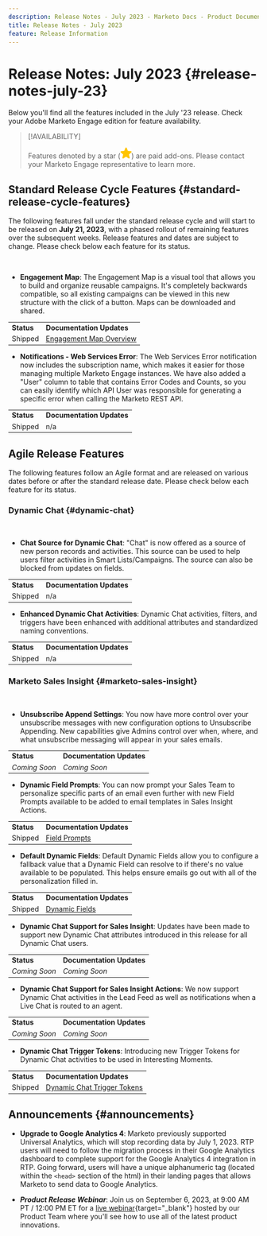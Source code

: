 ```yaml
---
description: Release Notes - July 2023 - Marketo Docs - Product Documentation
title: Release Notes - July 2023
feature: Release Information
---
```

# Release Notes: July 2023 {#release-notes-july-23}

Below you'll find all the features included in the July '23 release. Check your Adobe Marketo Engage edition for feature availability.

>[!AVAILABILITY]
>
>Features denoted by a star (![star](assets/yellow-star.png)) are paid add-ons. Please contact your Marketo Engage representative to learn more.

## Standard Release Cycle Features {#standard-release-cycle-features}

The following features fall under the standard release cycle and will start to be released on **July 21, 2023**, with a phased rollout of remaining features over the subsequent weeks. Release features and dates are subject to change. Please check below each feature for its status.

</br>

* **Engagement Map**: The Engagement Map is a visual tool that allows you to build and organize reusable campaigns. It's completely backwards compatible, so all existing campaigns can be viewed in this new structure with the click of a button. Maps can be downloaded and shared.

<table> 
  <tr> 
   <td><b>Status</b></td>
   <td><b>Documentation Updates</b></td>
  </tr>
  <tr> 
   <td>Shipped</td>
   <td><a href="/help/marketo/product-docs/core-marketo-concepts/engagement-map/engagement-map-overview.md" target="_blank">Engagement Map Overview</a></td>
  </tr>
  </tbody>
</table>

* **Notifications - Web Services Error**: The Web Services Error notification now includes the subscription name, which makes it easier for those managing multiple Marketo Engage instances. We have also added a "User" column to table that contains Error Codes and Counts, so you can easily identify which API User was responsible for generating a specific error when calling the Marketo REST API.

<table> 
  <tr> 
   <td><b>Status</b></td>
   <td><b>Documentation Updates</b></td>
  </tr>
  <tr> 
   <td>Shipped</td>
   <td>n/a</td>
  </tr>
  </tbody>
</table>

## Agile Release Features

The following features follow an Agile format and are released on various dates before or after the standard release date. Please check below each feature for its status.

### Dynamic Chat {#dynamic-chat}

</br>

* **Chat Source for Dynamic Chat**: "Chat" is now offered as a source of new person records and activities. This source can be used to help users filter activities in Smart Lists/Campaigns. The source can also be blocked from updates on fields.

<table> 
  <tr> 
   <td><b>Status</b></td>
   <td><b>Documentation Updates</b></td>
  </tr>
  <tr> 
   <td>Shipped</td>
   <td>n/a</td>
  </tr>
  </tbody>
</table>

* **Enhanced Dynamic Chat Activities**: Dynamic Chat activities, filters, and triggers have been enhanced with additional attributes and standardized naming conventions.

<table> 
  <tr> 
   <td><b>Status</b></td>
   <td><b>Documentation Updates</b></td>
  </tr>
  <tr> 
   <td>Shipped</td>
   <td>n/a</td>
  </tr>
  </tbody>
</table>

### Marketo Sales Insight {#marketo-sales-insight}

</br>

* **Unsubscribe Append Settings**: You now have more control over your unsubscribe messages with new configuration options to Unsubscribe Appending. New capabilities give Admins control over when, where, and what unsubscribe messaging will appear in your sales emails.

<table> 
  <tr> 
   <td><b>Status</b></td>
   <td><b>Documentation Updates</b></td>
  </tr>
  <tr> 
   <td><i>Coming Soon</i></td>
   <td><i>Coming Soon</i></td>
  </tr>
  </tbody>
</table>

* **Dynamic Field Prompts**: You can now prompt your Sales Team to personalize specific parts of an email even further with new Field Prompts available to be added to email templates in Sales Insight Actions.

<table> 
  <tr> 
   <td><b>Status</b></td>
   <td><b>Documentation Updates</b></td>
  </tr>
  <tr> 
   <td>Shipped</td>
   <td><a href="/help/marketo/product-docs/marketo-sales-insight/actions/templates/field-prompts.md" target="_blank">Field Prompts</a></td>
  </tr>
  </tbody>
</table>

* **Default Dynamic Fields**: Default Dynamic Fields allow you to configure a fallback value that a Dynamic Field can resolve to if there's no value available to be populated. This helps ensure emails go out with all of the personalization filled in.

<table> 
  <tr> 
   <td><b>Status</b></td>
   <td><b>Documentation Updates</b></td>
  </tr>
  <tr> 
   <td>Shipped</td>
   <td><a href="/help/marketo/product-docs/marketo-sales-insight/actions/templates/dynamic-fields.md" target="_blank">Dynamic Fields</a></td>
  </tr>
  </tbody>
</table>

* **Dynamic Chat Support for Sales Insight**: Updates have been made to support new Dynamic Chat attributes introduced in this release for all Dynamic Chat users.

<table> 
  <tr> 
   <td><b>Status</b></td>
   <td><b>Documentation Updates</b></td>
  </tr>
  <tr> 
   <td><i>Coming Soon</i></td>
   <td><i>Coming Soon</i></td>
  </tr>
  </tbody>
</table>

* **Dynamic Chat Support for Sales Insight Actions**: We now support Dynamic Chat activities in the Lead Feed as well as notifications when a Live Chat is routed to an agent.

<table> 
  <tr> 
   <td><b>Status</b></td>
   <td><b>Documentation Updates</b></td>
  </tr>
  <tr> 
   <td><i>Coming Soon</i></td>
   <td><i>Coming Soon</i></td>
  </tr>
  </tbody>
</table>

* **Dynamic Chat Trigger Tokens**: Introducing new Trigger Tokens for Dynamic Chat activities to be used in Interesting Moments.

<table> 
  <tr> 
   <td><b>Status</b></td>
   <td><b>Documentation Updates</b></td>
  </tr>
  <tr> 
   <td>Shipped</td>
   <td><a href="/help/marketo/product-docs/marketo-sales-insight/msi-for-salesforce/features/tabs-in-the-msi-panel/interesting-moments/trigger-tokens-for-interesting-moments.md" target="_blank">Dynamic Chat Trigger Tokens</a></td>
  </tr>
  </tbody>
</table>

## Announcements {#announcements}
 
* **Upgrade to Google Analytics 4**: Marketo previously supported Universal Analytics, which will stop recording data by July 1, 2023. RTP users will need to follow the migration process in their Google Analytics dashboard to complete support for the Google Analytics 4 integration in RTP. Going forward, users will have a unique alphanumeric tag (located within the `<head>` section of the html) in their landing pages that allows Marketo to send data to Google Analytics.

* **_Product Release Webinar_**: Join us on September 6, 2023, at 9:00 AM PT / 12:00 PM ET for a [live webinar](https://engage.marketo.com/2023_July_September_Release_Webinar_RegistrationPage.html){target="_blank"} hosted by our Product Team where you'll see how to use all of the latest product innovations.
